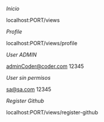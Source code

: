 
<!-- Vistas  -->

_Inicio_ 

localhost:PORT/views

_Profile_

localhost:PORT/views/profile

_User ADMIN_

adminCoder@coder.com
12345

_User sin permisos_

sa@sa.com
12345

_Register Github_

localhost:PORT/views/register-github

